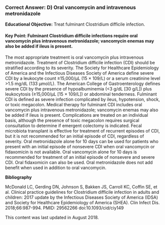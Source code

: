 
### Correct Answer: D) Oral vancomycin and intravenous metronidazole 

**Educational Objective:** Treat fulminant Clostridium difficile infection.

#### **Key Point:** Fulminant Clostridium difficile infections require oral vancomycin plus intravenous metronidazole; vancomycin enemas may also be added if ileus is present.

The most appropriate treatment is oral vancomycin plus intravenous metronidazole. Treatment of Clostridium difficile infection (CDI) should be stratified according to its severity. The Society for Healthcare Epidemiology of America and the Infectious Diseases Society of America define severe CDI by a leukocyte count ≥15,000/µL (15 × 109/L) or a serum creatinine level >1.5 mg/dL (133 µmol/L). The American College of Gastroenterology defines severe CDI by the presence of hypoalbuminemia (<3 g/dL [30 g/L]) plus leukocytosis (≥15,000/µL [15 × 109/L]) or abdominal tenderness. Fulminant CDI is defined as severe infection complicated by ileus, hypotension, shock, or toxic megacolon.
Medical therapy for fulminant CDI includes oral vancomycin plus intravenous metronidazole; vancomycin enemas may also be added if ileus is present. Complications are treated on an individual basis, although the presence of toxic megacolon requires surgical consultation to determine if emergent colectomy is indicated.
Fecal microbiota transplant is effective for treatment of recurrent episodes of CDI, but it is not recommended for an initial episode of CDI, regardless of severity.
Oral metronidazole alone for 10 days can be used for patients who present with an initial episode of nonsevere CDI when oral vancomycin or fidaxomicin is not available.
Oral vancomycin alone for 10 days is recommended for treatment of an initial episode of nonsevere and severe CDI. Oral fidaxomicin can also be used.
Oral metronidazole does not add benefit when used in addition to oral vancomycin.

**Bibliography**

McDonald LC, Gerding DN, Johnson S, Bakken JS, Carroll KC, Coffin SE, et al. Clinical practice guidelines for Clostridium difficile infection in adults and children: 2017 update by the Infectious Diseases Society of America (IDSA) and Society for Healthcare Epidemiology of America (SHEA). Clin Infect Dis. 2018;66:987-994. PMID: 29562266 doi:10.1093/cid/ciy149

This content was last updated in August 2018.